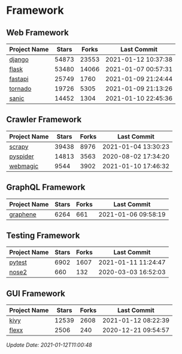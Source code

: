 # Framework

## Web Framework
| Project Name | Stars | Forks | Last Commit |
| ------------ | ----- | ----- | ----------- |
| [django](https://github.com/django/django) | 54873 | 23553 | 2021-01-12 10:37:38 |
| [flask](https://github.com/pallets/flask) | 53480 | 14066 | 2021-01-07 00:57:31 |
| [fastapi](https://github.com/tiangolo/fastapi) | 25749 | 1760 | 2021-01-09 21:24:44 |
| [tornado](https://github.com/tornadoweb/tornado) | 19726 | 5305 | 2021-01-09 21:13:26 |
| [sanic](https://github.com/sanic-org/sanic) | 14452 | 1304 | 2021-01-10 22:45:36 |

## Crawler Framework
| Project Name | Stars | Forks | Last Commit |
| ------------ | ----- | ----- | ----------- |
| [scrapy](https://github.com/scrapy/scrapy) | 39438 | 8976 | 2021-01-04 13:30:23 |
| [pyspider](https://github.com/binux/pyspider) | 14813 | 3563 | 2020-08-02 17:34:20 |
| [webmagic](https://github.com/code4craft/webmagic) | 9544 | 3902 | 2021-01-10 17:46:32 |

## GraphQL Framework
| Project Name | Stars | Forks | Last Commit |
| ------------ | ----- | ----- | ----------- |
| [graphene](https://github.com/graphql-python/graphene) | 6264 | 661 | 2021-01-06 09:58:19 |

## Testing Framework
| Project Name | Stars | Forks | Last Commit |
| ------------ | ----- | ----- | ----------- |
| [pytest](https://github.com/pytest-dev/pytest) | 6902 | 1607 | 2021-01-11 11:24:47 |
| [nose2](https://github.com/nose-devs/nose2) | 660 | 132 | 2020-03-03 16:52:03 |

## GUI Framework
| Project Name | Stars | Forks | Last Commit |
| ------------ | ----- | ----- | ----------- |
| [kivy](https://github.com/kivy/kivy) | 12539 | 2608 | 2021-01-12 08:22:39 |
| [flexx](https://github.com/flexxui/flexx) | 2506 | 240 | 2020-12-21 09:54:57 |

*Update Date: 2021-01-12T11:00:48*